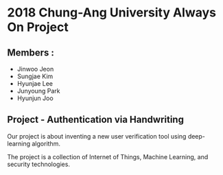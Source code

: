 # 2018 Chung-Ang University Always On Project
## Members :
- Jinwoo Jeon
- Sungjae Kim
- Hyunjae Lee
- Junyoung Park
- Hyunjun Joo

## Project - Authentication via Handwriting
Our project is about inventing a new user verification tool using deep-learning algorithm. 

The project is a collection of Internet of Things, Machine Learning, and security technologies.
